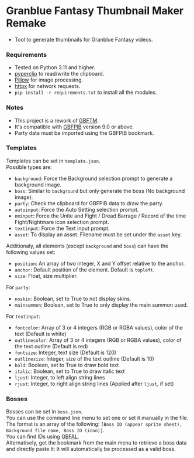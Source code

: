 # Granblue Fantasy Thumbnail Maker Remake  
* Tool to generate thumbnails for Granblue Fantasy videos.  
### Requirements  
* Tested on Python 3.11 and higher.  
* [pyperclip](https://pypi.org/project/pyperclip/) to read/write the clipboard.  
* [Pillow](https://pillow.readthedocs.io/en/stable/) for image processing.  
* [httpx](hhttps://github.com/encode/httpx) for network requests.  
* `pip install -r requirements.txt` to install all the modules.  
### Notes  
* This project is a rework of [GBFTM](https://github.com/MizaGBF/GBFTM).  
* It's compatible with [GBFPIB](https://github.com/MizaGBF/GBFPIB) version 9.0 or above.  
* Party data must be imported using the GBFPIB bookmark.  
### Templates  
Templates can be set in `template.json`.  
Possible types are:  
* `background`: Force the Background selection prompt to generate a background image.  
* `boss`: Similar to `background` but only generate the boss (No background image).  
* `party`: Check the clipboard for GBFPIB data to draw the party.  
* `autoinput`: Force the Auto Setting selection prompt.  
* `nminput`: Force the Unite and Fight / Dread Barrage / Record of the time Fight/Nightmare icon selection prompt.  
* `textinput`: Force the Text input prompt.  
* `asset`: To display an asset. Filename must be set under the `asset` key.  
  
Additionaly, all elements (except `background` and `boss`) can have the following values set:
* `position`: An array of two integer, X and Y offset relative to the anchor.  
* `anchor`: Default position of the element. Default is `topleft`.  
* `size`: Float, size multiplier.  
  
For `party`:
* `noskin`: Boolean, set to True to not display skins.  
* `mainsummon`: Boolean, set to True to only display the main summon used.  
  
For `textinput`:
* `fontcolor`: Array of 3 or 4 integers (RGB or RGBA values), color of the text (Default is white)  
* `outlinecolor`: Array of 3 or 4 integers (RGB or RGBA values), color of the text outline (Default is red)  
* `fontsize`: Integer, text size (Default is 120)  
* `outlinesize`: Integer, size of the text outline (Default is 10)  
* `bold`: Boolean, set to True to draw bold text  
* `italic`: Boolean, set to True to draw italic text  
* `ljust`: Integer, to left align string lines   
* `rjust`: Integer, to right align string lines (Applied after `ljust`, if set)   
  
### Bosses  
Bosses can be set in `boss.json`.  
You can use the command line menu to set one or set it manually in the file.  
The format is an array of the following: `[Boss ID (appear sprite sheet), Background file name, Boss ID (icon)]`.  
You can find IDs using [GBFAL](https://mizagbf.github.io/GBFAL/).  
Alternatively, get the bookmark from the main menu to retrieve a boss data and directly paste it: It will automatically be processed as a valid boss.  